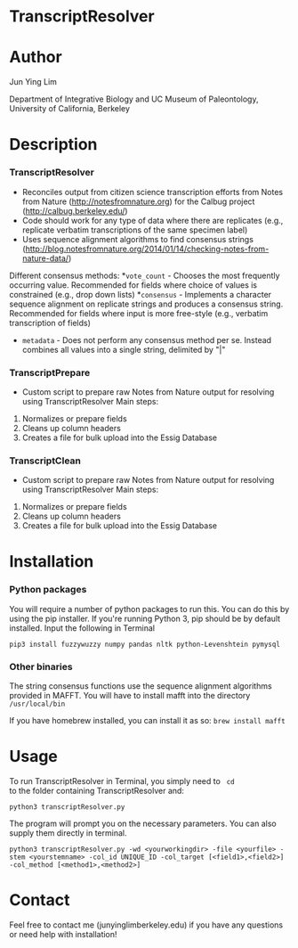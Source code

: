 TranscriptResolver
=================
# Author
Jun Ying Lim

Department of Integrative Biology and UC Museum of Paleontology, University of California, Berkeley

# Description

### TranscriptResolver
* Reconciles output from citizen science transcription efforts from Notes from Nature (http://notesfromnature.org) for the Calbug project (http://calbug.berkeley.edu/)
* Code should work for any type of data where there are replicates (e.g., replicate verbatim transcriptions of the same specimen label)
* Uses sequence alignment algorithms to find consensus strings (http://blog.notesfromnature.org/2014/01/14/checking-notes-from-nature-data/)

Different consensus methods:
*`vote_count` - Chooses the most frequently occurring value. Recommended for fields where choice of values is constrained (e.g., drop down lists)
*`consensus` - Implements a character sequence alignment on replicate strings and produces a consensus string. Recommended for fields where input is more free-style (e.g., verbatim transcription of fields)
* `metadata` - Does not perform any consensus method per se. Instead combines all values into a single string, delimited by "|"

### TranscriptPrepare
* Custom script to prepare raw Notes from Nature output for resolving using TranscriptResolver
Main steps:
1. Normalizes or prepare fields 
2. Cleans up column headers
3. Creates a file for bulk upload into the Essig Database


### TranscriptClean
* Custom script to prepare raw Notes from Nature output for resolving using TranscriptResolver
Main steps:
1. Normalizes or prepare fields 
2. Cleans up column headers
3. Creates a file for bulk upload into the Essig Database


# Installation
### Python packages
You will require a number of python packages to run this. You can do this by using the pip installer. If you're running Python 3, pip should be by default installed. Input the following in Terminal

`pip3 install fuzzywuzzy numpy pandas nltk python-Levenshtein pymysql`

### Other binaries
The string consensus functions use the sequence alignment algorithms provided in MAFFT. You will have to install mafft into the directory `/usr/local/bin`

If you have homebrew installed, you can install it as so:
`brew install mafft`


# Usage
To run TranscriptResolver in Terminal, you simply need to <code> cd </code> to the folder containing TranscriptResolver and:

`python3 transcriptResolver.py`

The program will prompt you on the necessary parameters. You can also supply them directly in terminal.

`python3 transcriptResolver.py -wd <yourworkingdir> -file <yourfile> -stem <yourstemname> -col_id UNIQUE_ID -col_target [<field1>,<field2>] -col_method [<method1>,<method2>]`


# Contact
Feel free to contact me (junyinglim<at>berkeley.edu) if you have any questions or need help with installation!
